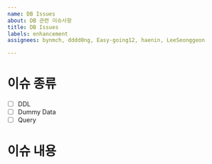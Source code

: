 ```yaml
---
name: DB Issues
about: DB 관련 이슈사항
title: DB Issues
labels: enhancement
assignees: bynmch, dddd0ng, Easy-going12, haenin, LeeSeonggeon

---
```


# 이슈 종류
- [  ] DDL
- [  ] Dummy Data
- [  ] Query
# 이슈 내용

